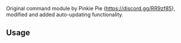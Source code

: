 Original command module by Pinkie Pie (https://discord.gg/RR9zf85), modified and added auto-updating functionality.

## Usage


